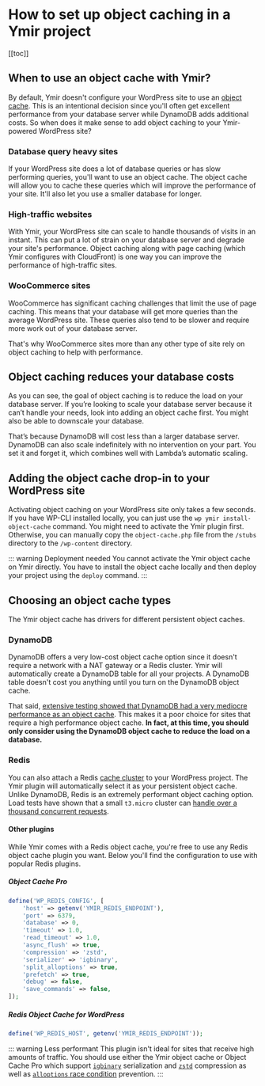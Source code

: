 # How to set up object caching in a Ymir project

[[toc]]

## When to use an object cache with Ymir?

By default, Ymir doesn't configure your WordPress site to use an [object cache][1]. This is an intentional decision since you'll often get excellent performance from your database server while DynamoDB adds additional costs. So when does it make sense to add object caching to your Ymir-powered WordPress site?

### Database query heavy sites

If your WordPress site does a lot of database queries or has slow performing queries, you'll want to use an object cache. The object cache will allow you to cache these queries which will improve the performance of your site. It'll also let you use a smaller database for longer.

### High-traffic websites

With Ymir, your WordPress site can scale to handle thousands of visits in an instant. This can put a lot of strain on your database server and degrade your site's performance. Object caching along with page caching (which Ymir configures with CloudFront) is one way you can improve the performance of high-traffic sites.

### WooCommerce sites

WooCommerce has significant caching challenges that limit the use of page caching. This means that your database will get more queries than the average WordPress site. These queries also tend to be slower and require more work out of your database server.

That's why WooCommerce sites more than any other type of site rely on object caching to help with performance.

## Object caching reduces your database costs

As you can see, the goal of object caching is to reduce the load on your database server. If you’re looking to scale your database server because it can’t handle your needs, look into adding an object cache first. You might also be able to downscale your database.

That’s because DynamoDB will cost less than a larger database server. DynamoDB can also scale indefinitely with no intervention on your part. You set it and forget it, which combines well with Lambda’s automatic scaling.

## Adding the object cache drop-in to your WordPress site

Activating object caching on your WordPress site only takes a few seconds. If you have WP-CLI installed locally, you can just use the `wp ymir install-object-cache` command. You might need to activate the Ymir plugin first. Otherwise, you can manually copy the `object-cache.php` file from the `/stubs` directory to the `/wp-content` directory.

::: warning Deployment needed
You cannot activate the Ymir object cache on Ymir directly. You have to install the object cache locally and then deploy your project using the `deploy` command.
:::

## Choosing an object cache types

The Ymir object cache has drivers for different persistent object caches.

### DynamoDB

DynamoDB offers a very low-cost object cache option since it doesn't require a network with a NAT gateway or a Redis cluster. Ymir will automatically create a DynamoDB table for all your projects. A DynamoDB table doesn't cost you anything until you turn on the DynamoDB object cache.

That said, [extensive testing showed that DynamoDB had a very mediocre performance as an object cache][2]. This makes it a poor choice for sites that require a high performance object cache. **In fact, at this time, you should only consider using the DynamoDB object cache to reduce the load on a database.**

### Redis

You can also attach a Redis [cache cluster][3] to your WordPress project. The Ymir plugin will automatically select it as your persistent object cache. Unlike DynamoDB, Redis is an extremely performant object caching option. Load tests have shown that a small `t3.micro` cluster can [handle over a thousand concurrent requests][4].

#### Other plugins

While Ymir comes with a Redis object cache, you're free to use any Redis object cache plugin you want. Below you'll find the configuration to use with popular Redis plugins.

##### Object Cache Pro

```php
define('WP_REDIS_CONFIG', [
    'host' => getenv('YMIR_REDIS_ENDPOINT'),
    'port' => 6379,
    'database' => 0,
    'timeout' => 1.0,
    'read_timeout' => 1.0,
    'async_flush' => true,
    'compression' => 'zstd',
    'serializer' => 'igbinary',
    'split_alloptions' => true,
    'prefetch' => true,
    'debug' => false,
    'save_commands' => false,
]);
```

##### Redis Object Cache for WordPress

```php
define('WP_REDIS_HOST', getenv('YMIR_REDIS_ENDPOINT'));
```

::: warning Less performant
This plugin isn't ideal for sites that receive high amounts of traffic. You should use either the Ymir object cache or Object Cache Pro which support [`igbinary`][5] serialization and [`zstd`][6] compression as well as [`alloptions` race condition][7] prevention.
:::


[1]: https://developer.wordpress.org/reference/classes/wp_object_cache/
[2]: https://twitter.com/twigpress/status/1380264808486858752
[3]: ../team-resources/caches.html
[4]: https://twitter.com/twigpress/status/1395774378080604162
[5]: https://github.com/igbinary/igbinary
[6]: https://github.com/facebook/zstd
[7]: https://core.trac.wordpress.org/ticket/31245
